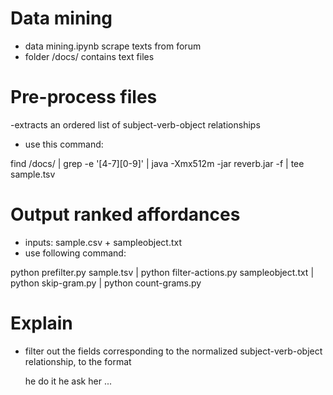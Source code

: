 # Data mining
- data mining.ipynb scrape texts from forum
- folder /docs/ contains text files

# Pre-process files
-extracts an ordered list of subject-verb-object relationships

- use this command:
  
find /docs/ |  grep -e '[4-7][0-9]' | java -Xmx512m -jar reverb.jar -f | tee sample.tsv

# Output ranked affordances 
- inputs: sample.csv + sampleobject.txt
- use following command:

python prefilter.py sample.tsv | python filter-actions.py sampleobject.txt | python skip-gram.py | python count-grams.py

# Explain

- filter out the fields corresponding to the normalized subject-verb-object relationship, to the format

  he  do  it
  he  ask  her
	...


